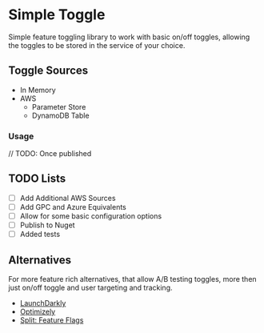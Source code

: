 # Simple Toggle

Simple feature toggling library to work with basic on/off toggles, allowing the toggles to be stored in the service of your choice.

## Toggle Sources

* In Memory
* AWS
  * Parameter Store
  * DynamoDB Table

### Usage

// TODO: Once published

## TODO Lists

* [ ] Add Additional AWS Sources
* [ ] Add GPC and Azure Equivalents 
* [ ] Allow for some basic configuration options
* [ ] Publish to Nuget
* [ ] Added tests

## Alternatives

For more feature rich alternatives, that allow A/B testing toggles, more then just on/off toggle and user targeting and tracking. 

* [LaunchDarkly](https://launchdarkly.com/)
* [Optimizely](https://www.optimizely.com/) 
* [Split: Feature Flags](https://www.split.io/product/feature-flags/) 

